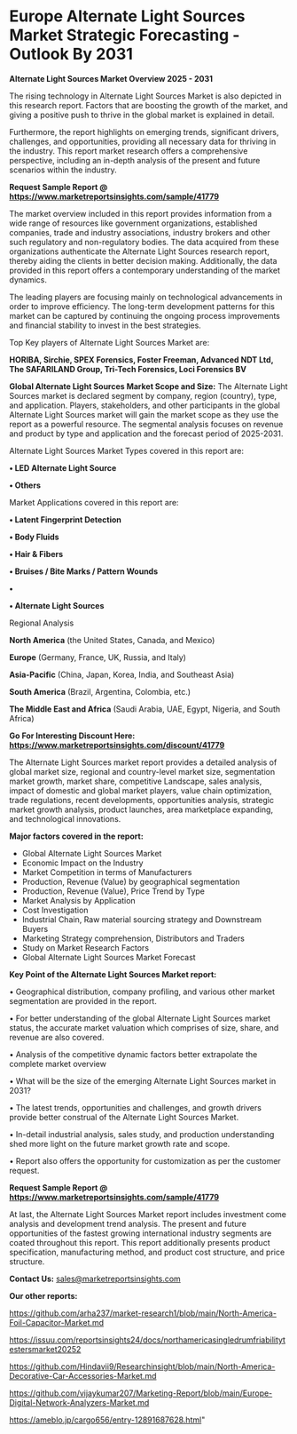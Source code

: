 # Europe Alternate Light Sources Market Strategic Forecasting - Outlook By 2031

<Strong> Alternate Light Sources Market Overview 2025 - 2031</strong>

The rising technology in Alternate Light Sources Market is also depicted in this research report. Factors that are boosting the growth of the market, and giving a positive push to thrive in the global market is explained in detail.

Furthermore, the report highlights on emerging trends, significant drivers, challenges, and opportunities, providing all necessary data for thriving in the industry. This report market research offers a comprehensive perspective, including an in-depth analysis of the present and future scenarios within the industry.

<strong>Request Sample Report @ <a href=https://www.marketreportsinsights.com/sample/41779>https://www.marketreportsinsights.com/sample/41779</a></strong>

The market overview included in this report provides information from a wide range of resources like government organizations, established companies, trade and industry associations, industry brokers and other such regulatory and non-regulatory bodies. The data acquired from these organizations authenticate the Alternate Light Sources research report, thereby aiding the clients in better decision making. Additionally, the data provided in this report offers a contemporary understanding of the market dynamics.

The leading players are focusing mainly on technological advancements in order to improve efficiency. The long-term development patterns for this market can be captured by continuing the ongoing process improvements and financial stability to invest in the best strategies.

Top Key players of Alternate Light Sources Market are:

<strong>HORIBA, Sirchie, SPEX Forensics, Foster Freeman, Advanced NDT Ltd, The SAFARILAND Group, Tri-Tech Forensics, Loci Forensics BV</strong>

<strong><b>Global Alternate Light Sources Market Scope and Size:</b></strong>
The Alternate Light Sources market is declared segment by company, region (country), type, and application. Players, stakeholders, and other participants in the global Alternate Light Sources market will gain the market scope as they use the report as a powerful resource. The segmental analysis focuses on revenue and product by type and application and the forecast period of 2025-2031.

Alternate Light Sources Market Types covered in this report are:

<strong>•  LED Alternate Light Source

•  Others</strong>

Market Applications covered in this report are:

<strong>•  Latent Fingerprint Detection

•  Body Fluids

•  Hair & Fibers

•  Bruises / Bite Marks / Pattern Wounds

•  

•  Alternate Light Sources</strong> 

Regional Analysis

<strong>North America</strong> (the United States, Canada, and Mexico)

<strong>Europe</strong> (Germany, France, UK, Russia, and Italy)

<strong>Asia-Pacific</strong> (China, Japan, Korea, India, and Southeast Asia)

<strong>South America</strong> (Brazil, Argentina, Colombia, etc.)

<strong>The Middle East and Africa</strong> (Saudi Arabia, UAE, Egypt, Nigeria, and South Africa)

<strong>Go For Interesting Discount Here: <a href=https://www.marketreportsinsights.com/discount/41779>https://www.marketreportsinsights.com/discount/41779</a></strong>

The Alternate Light Sources market report provides a detailed analysis of global market size, regional and country-level market size, segmentation market growth, market share, competitive Landscape, sales analysis, impact of domestic and global market players, value chain optimization, trade regulations, recent developments, opportunities analysis, strategic market growth analysis, product launches, area marketplace expanding, and technological innovations.

<strong><b>Major factors covered in the report:</b></strong>
<ul>
  <li>Global Alternate Light Sources Market </li>
  <li>Economic Impact on the Industry</li>
  <li>Market Competition in terms of Manufacturers</li>
  <li>Production, Revenue (Value) by geographical segmentation</li>
  <li>Production, Revenue (Value), Price Trend by Type</li>
  <li>Market Analysis by Application</li>
  <li>Cost Investigation</li>
  <li>Industrial Chain, Raw material sourcing strategy and Downstream Buyers</li>
  <li>Marketing Strategy comprehension, Distributors and Traders</li>
  <li>Study on Market Research Factors</li>
  <li>Global Alternate Light Sources Market Forecast</li>
</ul>

<strong><b>Key Point of the Alternate Light Sources Market report:</b></strong>

• Geographical distribution, company profiling, and various other market segmentation are provided in the report.

• For better understanding of the global Alternate Light Sources market status, the accurate market valuation which comprises of size, share, and revenue are also covered.

• Analysis of the competitive dynamic factors better extrapolate the complete market overview

• What will be the size of the emerging Alternate Light Sources market in 2031?

• The latest trends, opportunities and challenges, and growth drivers provide better construal of the Alternate Light Sources Market.

• In-detail industrial analysis, sales study, and production understanding shed more light on the future market growth rate and scope.

• Report also offers the opportunity for customization as per the customer request.

<strong>Request Sample Report @ <a href=https://www.marketreportsinsights.com/sample/41779>https://www.marketreportsinsights.com/sample/41779</a></strong>

At last, the Alternate Light Sources Market report includes investment come analysis and development trend analysis. The present and future opportunities of the fastest growing international industry segments are coated throughout this report. This report additionally presents product specification, manufacturing method, and product cost structure, and price structure.

<strong>Contact Us:</strong>
sales@marketreportsinsights.com

<strong>Our other reports:</strong>

<a href=https://github.com/arha237/market-research1/blob/main/North-America-Foil-Capacitor-Market.md>https://github.com/arha237/market-research1/blob/main/North-America-Foil-Capacitor-Market.md</a>

<a href=https://issuu.com/reportsinsights24/docs/northamericasingledrumfriabilitytestersmarket20252>https://issuu.com/reportsinsights24/docs/northamericasingledrumfriabilitytestersmarket20252</a>

<a href=https://github.com/Hindavii9/Researchinsight/blob/main/North-America-Decorative-Car-Accessories-Market.md>https://github.com/Hindavii9/Researchinsight/blob/main/North-America-Decorative-Car-Accessories-Market.md</a>

<a href=https://github.com/vijaykumar207/Marketing-Report/blob/main/Europe-Digital-Network-Analyzers-Market.md>https://github.com/vijaykumar207/Marketing-Report/blob/main/Europe-Digital-Network-Analyzers-Market.md</a>

<a href=https://ameblo.jp/cargo656/entry-12891687628.html>https://ameblo.jp/cargo656/entry-12891687628.html</a>"
